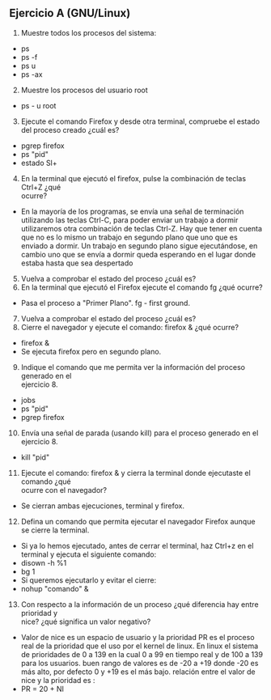 ## Ejercicio A (GNU/Linux)
1. Muestre	todos	los	procesos	del	sistema:
- ps
- ps -f
- ps u
- ps -ax
2. Muestre	los	procesos	del	usuario	root
- ps - u root
3. Ejecute	el	comando	Firefox y	desde	otra	terminal,	compruebe	el	estado	del	proceso	
creado	¿cuál	es?
- pgrep firefox
- ps "pid"
- estado Sl+
4. En	la	terminal	que	ejecutó el	firefox,	pulse	la	combinación	de	teclas	Ctrl+Z	¿qué	
ocurre?
- En la mayoría de los programas, se envía una señal de terminación utilizando las teclas Ctrl-C, para poder enviar un trabajo a dormir utilizaremos otra combinación de teclas Ctrl-Z. Hay que tener en cuenta que
no es lo mismo un trabajo en segundo plano que uno que es enviado a dormir.
Un trabajo en segundo plano sigue ejecutándose, en cambio uno que se envía
a dormir queda esperando en el lugar donde estaba hasta que sea despertado
5. Vuelva	a	comprobar	el	estado	del	proceso	¿cuál	es?
6. En	la	terminal	que	ejecutó	el	Firefox	ejecute	el	comando	fg	¿qué	ocurre?
- Pasa el proceso a "Primer Plano". fg - first ground.
7. Vuelva	a	comprobar	el	estado	del	proceso	¿cuál	es?
8. Cierre	el	navegador	y	ejecute	el	comando:	firefox	& ¿qué	ocurre?
- firefox &
- Se ejecuta firefox pero en segundo plano.
9. Indique	el	comando	que	me	permita	ver	la	información	del	proceso generado	en	el	
ejercicio	8.
- jobs
- ps "pid"
- pgrep firefox
10. Envía	una	señal	de	parada	(usando	kill)	para	el	proceso	generado	en	el	ejercicio	8.
- kill "pid"
11. Ejecute	el	comando:	firefox	&	y	cierra	la	terminal	donde	ejecutaste	el	comando	¿qué	
ocurre	con	el	navegador?
- Se cierran ambas ejecuciones, terminal y firefox.
12. Defina	un	comando	que	permita	ejecutar	el	navegador	Firefox	aunque	se	cierre	la
terminal.
- Si ya lo hemos ejecutado, antes de cerrar el terminal, haz Ctrl+z en el terminal y ejecuta el siguiente comando:
- disown -h %1
- bg 1
- Si queremos ejecutarlo y evitar el cierre:
- nohup "comando" &
13. Con	respecto	a	la	información	de	un	proceso	¿qué	diferencia	hay	entre	prioridad	y	
nice?	¿qué	significa	un	valor	negativo?
- Valor de nice es un espacio de usuario y la prioridad PR es el proceso real de la prioridad que el uso por el kernel de linux. En linux el sistema de prioridades de 0 a 139 en la cual 0 a 99 en tiempo real y de 100 a 139 para los usuarios. buen rango de valores es de -20 a +19 donde -20 es más alto, por defecto 0 y +19 es el más bajo. relación entre el valor de nice y la prioridad es :
- PR = 20 + NI

